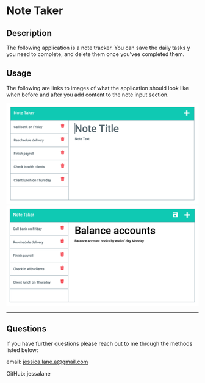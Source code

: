   # Note Taker

  ## Description
  The following application is a note tracker. You can save the daily tasks y you need to complete, and delete them once you'vee completed them.

  ## Usage
  The following are links to images of what the application should look like when before and after you add content to the note input section.

  ![screenshot](./assets/screenshotOne.png)
  ![screenshot](./assets/screenshotTwo.png)
  
  ---

  ## Questions
  If you have further questions please reach out to me through the methods listed below:

  email: jessica.lane.a@gmail.com

  GitHub: jessalane